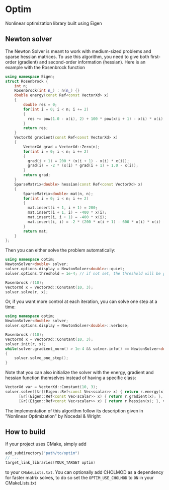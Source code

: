 # Optim

Nonlinear optimization library built using Eigen

## Newton solver

The Newton Solver is meant to work with medium-sized problems and sparse hessian matrices. To use this algorithm, you need to give both first-order (gradient) and second-order information (hessian). Here is an example with the Rosenbrock function

```cpp
using namespace Eigen;
struct Rosenbrock {
    int n;
    Rosenbrock(int n_) : n(n_) {}
    double energy(const Ref<const VectorXd> x)
    {
        double res = 0;
        for(int i = 0; i < n; i += 2)
        {
          res += pow(1.0 - x(i), 2) + 100 * pow(x(i + 1) - x(i) * x(i), 2);
        }
        return res;
    }
    VectorXd gradient(const Ref<const VectorXd> x)
    {
        VectorXd grad = VectorXd::Zero(n);
        for(int i = 0; i < n; i += 2)
        {
          grad(i + 1) = 200 * (x(i + 1) - x(i) * x(i));
          grad(i) = -2 * (x(i) * grad(i + 1) + 1.0 - x(i));
        }
        return grad;
    }
    SparseMatrix<double> hessian(const Ref<const VectorXd> x)
    {
        SparseMatrix<double> mat(n, n);
        for(int i = 0; i < n; i += 2)
        {
          mat.insert(i + 1, i + 1) = 200;
          mat.insert(i + 1, i) = -400 * x(i);
          mat.insert(i, i + 1) = -400 * x(i);
          mat.insert(i, i) = -2 * (200 * x(i + 1) - 600 * x(i) * x(i) - 1);
        }
        return mat;    
    }
};
```

Then you can either solve the problem automatically:
```cpp
using namespace optim;
NewtonSolver<double> solver;
solver.options.display = NewtonSolver<double>::quiet;
solver.options.threshold = 1e-4; // if not set, the threshold will be given a default value

Rosenbrock r(10);
VectorXd x = VectorXd::Constant(10, 3);
solver.solve(r, x);
```

Or, if you want more control at each iteration, you can solve one step at a time:
```cpp
using namespace optim;
NewtonSolver<double> solver;
solver.options.display = NewtonSolver<double>::verbose;

Rosenbrock r(10);
VectorXd x = VectorXd::Constant(10, 3);
solver.init(r, x);
while(solver.gradient_norm() > 1e-4 && solver.info() == NewtonSolver<double>::success)
{
    solver.solve_one_step();
}
```
Note that you can also initialize the solver with the energy, gradient and hessian function themselves instead of having a specific class:
```cpp
VectorXd var = VectorXd::Constant(10, 3);
solver.solve([&r](Eigen::Ref<const Vec<scalar>> x) { return r.energy(x); },
      [&r](Eigen::Ref<const Vec<scalar>> x) { return r.gradient(x); },
      [&r](Eigen::Ref<const Vec<scalar>> x) { return r.hessian(x); }, var);
```

The implementation of this algorithm follow its description given in "Nonlinear Optimization" by Nocedal & Wright

## How to build

If your project uses CMake, simply add 
```c
add_subdirectory("path/to/optim")
// ...
target_link_libraries(YOUR_TARGET optim)
```
to your ```CMakeLists.txt```. You can optionally add CHOLMOD as a dependency for faster matrix solves, to do so set the ```OPTIM_USE_CHOLMOD``` to ```ON``` in your CMakeLists.txt
